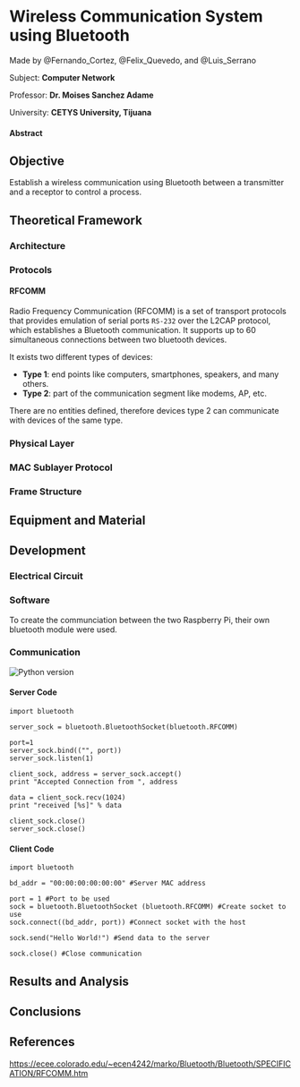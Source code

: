 # Wireless Communication System using Bluetooth

Made by @Fernando_Cortez, @Felix_Quevedo, and @Luis_Serrano

Subject: **Computer Network**

Professor: **Dr. Moises Sanchez Adame**

University: **CETYS University, Tijuana**

#### Abstract

## Objective
Establish a wireless communication using Bluetooth between a transmitter and a receptor to control a process.

## Theoretical Framework

### Architecture
### Protocols
#### RFCOMM
Radio Frequency Communication (RFCOMM) is a set of transport protocols that provides emulation of serial ports `RS-232` over the L2CAP protocol, which establishes a Bluetooth communication. It supports up to 60 simultaneous connections between two bluetooth devices.

It exists two different types of devices:
- **Type 1**: end points like computers, smartphones, speakers, and many others.
- **Type 2**: part of the communication segment like modems, AP, etc.

There are no entities defined, therefore devices type 2 can communicate with devices of the same type.

### Physical Layer
### MAC Sublayer Protocol
### Frame Structure

## Equipment and Material

## Development

### Electrical Circuit
### Software
To create the communciation between the two Raspberry Pi, their own bluetooth module were used.

### Communication

![Python version](https://img.shields.io/badge/python-v2.7-brightgreen.svg)

#### Server Code
```
import bluetooth

server_sock = bluetooth.BluetoothSocket(bluetooth.RFCOMM)

port=1
server_sock.bind(("", port))
server_sock.listen(1)

client_sock, address = server_sock.accept()
print "Accepted Connection from ", address

data = client_sock.recv(1024)
print "received [%s]" % data

client_sock.close()
server_sock.close()
```
#### Client Code
```
import bluetooth

bd_addr = "00:00:00:00:00:00" #Server MAC address

port = 1 #Port to be used
sock = bluetooth.BluetoothSocket (bluetooth.RFCOMM) #Create socket to use
sock.connect((bd_addr, port)) #Connect socket with the host

sock.send("Hello World!") #Send data to the server

sock.close() #Close communication
```

## Results and Analysis

## Conclusions

## References
https://ecee.colorado.edu/~ecen4242/marko/Bluetooth/Bluetooth/SPECIFICATION/RFCOMM.htm
